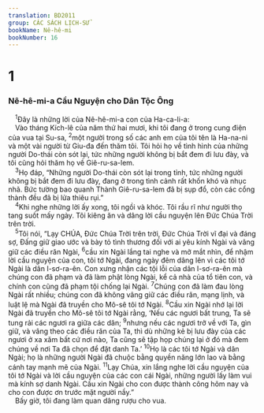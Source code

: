 ```yaml
---
translation: BD2011
group: CÁC SÁCH LỊCH-SỬ
bookName: Nê-hê-mi 
bookNumber: 16
---
```


<div class="title"><h1>1</h1><h3>Nê-hê-mi-a Cầu Nguyện cho Dân Tộc Ông</h3></div>
<span class="verse ne_1_1"> <sup>1</sup>Ðây là những lời của Nê-hê-mi-a con của Ha-ca-li-a:<br/> Vào tháng Kích-lê của năm thứ hai mươi, khi tôi đang ở trong cung điện của vua tại Su-sa, </span>
<span class="verse ne_1_2"><sup>2</sup>một người trong số các anh em của tôi tên là Ha-na-ni và một vài người từ Giu-đa đến thăm tôi. Tôi hỏi họ về tình hình của những người Do-thái còn sót lại, tức những người không bị bắt đem đi lưu đày, và tôi cũng hỏi thăm họ về Giê-ru-sa-lem.<br/></span>
<span class="verse ne_1_3"> <sup>3</sup>Họ đáp, “Những người Do-thái còn sót lại trong tỉnh, tức những người không bị bắt đem đi lưu đày, đang ở trong tình cảnh rất khốn khó và nhục nhã. Bức tường bao quanh Thành Giê-ru-sa-lem đã bị sụp đổ, còn các cổng thành đều đã bị lửa thiêu rụi.”<br/></span>
<span class="verse ne_1_4"> <sup>4</sup>Khi nghe những lời ấy xong, tôi ngồi và khóc. Tôi rầu rĩ như người thọ tang suốt mấy ngày. Tôi kiêng ăn và dâng lời cầu nguyện lên Ðức Chúa Trời trên trời.<br/></span>
<span class="verse ne_1_5"> <sup>5</sup>Tôi nói, “Lạy CHÚA, Ðức Chúa Trời trên trời, Ðức Chúa Trời vĩ đại và đáng sợ, Ðấng giữ giao ước và bày tỏ tình thương đối với ai yêu kính Ngài và vâng giữ các điều răn Ngài, </span>
<span class="verse ne_1_6"><sup>6</sup>cầu xin Ngài lắng tai nghe và mở mắt nhìn, để nhậm lời cầu nguyện của con, tôi tớ Ngài, đang ngày đêm dâng lên vì các tôi tớ Ngài là dân I-sơ-ra-ên. Con xưng nhận các tội lỗi của dân I-sơ-ra-ên mà chúng con đã phạm và đã làm phật lòng Ngài, kể cả nhà của tổ tiên con, và chính con cũng đã phạm tội chống lại Ngài. </span>
<span class="verse ne_1_7"><sup>7</sup>Chúng con đã làm đau lòng Ngài rất nhiều; chúng con đã không vâng giữ các điều răn, mạng lịnh, và luật lệ mà Ngài đã truyền cho Mô-sê tôi tớ Ngài. </span>
<span class="verse ne_1_8"><sup>8</sup>Cầu xin Ngài nhớ lại lời Ngài đã truyền cho Mô-sê tôi tớ Ngài rằng, ‘Nếu các ngươi bất trung, Ta sẽ tung rải các ngươi ra giữa các dân; </span>
<span class="verse ne_1_9"><sup>9</sup>nhưng nếu các ngươi trở về với Ta, gìn giữ, và vâng theo các điều răn của Ta, thì dù những kẻ bị lưu đày của các ngươi ở xa xăm bất cứ nơi nào, Ta cũng sẽ tập họp chúng lại ở đó mà đem chúng về nơi Ta đã chọn để đặt danh Ta.’ </span>
<span class="verse ne_1_10"><sup>10</sup>Họ là các tôi tớ Ngài và dân Ngài; họ là những người Ngài đã chuộc bằng quyền năng lớn lao và bằng cánh tay mạnh mẽ của Ngài. </span>
<span class="verse ne_1_11"><sup>11</sup>Lạy Chúa, xin lắng nghe lời cầu nguyện của tôi tớ Ngài và lời cầu nguyện của các con cái Ngài, những người lấy làm vui mà kính sợ danh Ngài. Cầu xin Ngài cho con được thành công hôm nay và cho con được ơn trước mặt người nầy.”<br/> Bấy giờ, tôi đang làm quan dâng rượu cho vua.<br/></span>
